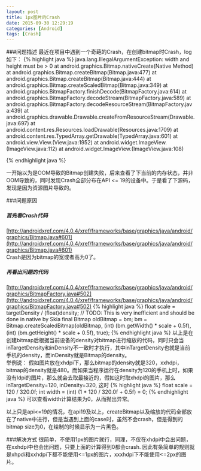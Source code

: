 ```yaml
---
layout: post
title: 1px图片的Crash
date: 2015-09-30 12:29:19
categories: [Android]
tags: [Crash]
---
```

###问题描述
最近在项目中遇到一个奇葩的Crash，在创建bitmap时Crash，log如下：
{% highlight java %}
java.lang.IllegalArgumentException: width and height must be > 0
  at android.graphics.Bitmap.nativeCreate(Native Method)
  at android.graphics.Bitmap.createBitmap(Bitmap.java:477)
  at android.graphics.Bitmap.createBitmap(Bitmap.java:444)
  at android.graphics.Bitmap.createScaledBitmap(Bitmap.java:349)
  at android.graphics.BitmapFactory.finishDecode(BitmapFactory.java:614)
  at android.graphics.BitmapFactory.decodeStream(BitmapFactory.java:589)
  at android.graphics.BitmapFactory.decodeResourceStream(BitmapFactory.java:439)
  at android.graphics.drawable.Drawable.createFromResourceStream(Drawable.java:697)
  at android.content.res.Resources.loadDrawable(Resources.java:1709)
  at android.content.res.TypedArray.getDrawable(TypedArray.java:601)
  at android.view.View.<init>(View.java:1952)
  at android.widget.ImageView.<init>(ImageView.java:112)
  at android.widget.ImageView.<init>(ImageView.java:108)

{% endhighlight java %}
<!--more-->
一开始以为是OOM导致的Bitmap创建失败，后来查看了下当前的内存状态，并非OOM导致的，同时发现Crash全部分布在API <= 19的设备中。于是看了下源码，发现是因为资源图片导致的。

###问题原因  

##### 首先看Crash代码  
[http://androidxref.com/4.0.4/xref/frameworks/base/graphics/java/android/graphics/Bitmap.java#601](http://androidxref.com/4.0.4/xref/frameworks/base/graphics/java/android/graphics/Bitmap.java#601)  
Crash是因为bitmap的宽或者高为0了。  

##### 再看出问题的代码  
[http://androidxref.com/4.0.4/xref/frameworks/base/graphics/java/android/graphics/BitmapFactory.java#502](http://androidxref.com/4.0.4/xref/frameworks/base/graphics/java/android/graphics/BitmapFactory.java#502)
{% highlight java %}
float scale = targetDensity / (float)density;
// TODO: This is very inefficient and should be done in native by Skia
final Bitmap oldBitmap = bm;
bm = Bitmap.createScaledBitmap(oldBitmap, (int) (bm.getWidth() * scale + 0.5f), (int) (bm.getHeight() * scale + 0.5f), true);
{% endhighlight java %}
以上是在创建bitmap后根据当前设备的density对bitmap进行缩放的代码，同时只会当inTargetDensity和inDensity不一致时才执行，其中inTargetDensity也就是当前手机的density，而inDensity就是Bitmap的density。  
举例说：
假如图片放在xhdpi下，那么bitmap的density就是320，xxhdpi，bitmap的density就是480。而如果当程序运行在density为120的手机上时，如果没有ldpi的图片，那么就会去取最接近的，假如这时取xhdpi的图片，那么inTargetDensity=120, inDensity=320, 这时
{% highlight java %}
float scale = 120 / 320.0f;
int width = (int) (1 * 120 / 320.0f + 0.5f) = 0;
{% endhighlight java %}
可以查看width计算结果为0，从而抛出异常。 

以上只是api<=19的情况，在api19及以上，createBitmap以及缩放的代码全部放在了native中进行，但是当遇到上面的case时，虽然不会crash，但是得到的bitmap size为0，在绘制的时候显示为一片黑色。

###解决方式
很简单，不使用1px的图片就行，同理，不仅在xhdpi中会出问题，在xxhdpi中也会出问题，只要上面的计算得到0都会crash.
因此有条简单的规则就是xhpdi和xxhdpi下都不能使用<=1px的图片，xxxhdpi下不能使用<=2px的图片。